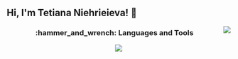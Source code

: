 ## Hi, I'm Tetiana Niehrieieva! 👋 

<img align="right" src="https://visitor-badge.laobi.icu/badge?page_id=t-nieva.visitor.badge&left_color=royalblue&right_color=black" />

<h3 align="center">:hammer_and_wrench: Languages and Tools</h3>

<p align="center">
  <a href="https://skillicons.dev">
    <img src="https://skillicons.dev/icons?i=python,nodejs,bash,linux,postgres,git,github,vscode,pycharm,docker" />

  </a>
</p>

